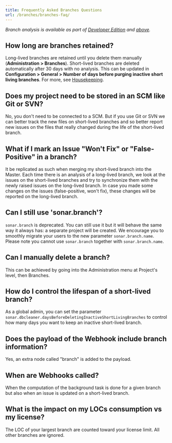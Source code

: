 ```yaml
---
title: Frequently Asked Branches Questions
url: /branches/branches-faq/
---
```


<!-- sonarqube -->

_Branch analysis is available as part of [Developer Edition](https://redirect.sonarsource.com/editions/developer.html) and [above](https://www.sonarsource.com/plans-and-pricing/)._

<!-- /sonarqube -->


## How long are branches retained?  
Long-lived branches are retained until you delete them manually (**Administration > Branches**).
Short-lived branches are deleted automatically after 30 days with no analysis.
This can be updated in **Configuration > General > Number of days before purging inactive short living branches**. For more, see [Housekeeping](/instance-administration/housekeeping/).

## Does my project need to be stored in an SCM like Git or SVN?  
No, you don't need to be connected to a SCM. But if you use Git or SVN we can better track the new files on short-lived branches and so better report new issues on the files that really changed during the life of the short-lived branch.

## What if I mark an Issue "Won't Fix" or "False-Positive" in a branch?
It be replicated as such when merging my short-lived branch into the Master. Each time there is an analysis of a long-lived branch, we look at the issues on the short-lived branches and try to synchronize them with the newly raised issues on the long-lived branch. In case you made some changes on the issues (false-positive, won't fix), these changes will be reported on the long-lived branch.

## Can I still use 'sonar.branch'?  
`sonar.branch` is deprecated. You can still use it but it will behave the same way it always has: a separate project will be created. We encourage you to smoothly migrate your users to the new parameter `sonar.branch.name`.
Please note you cannot use `sonar.branch` together with `sonar.branch.name`.

## Can I manually delete a branch?  
This can be achieved by going into the Administration menu at Project's level, then Branches.

## How do I control the lifespan of a short-lived branch?  
As a global admin, you can set the parameter `sonar.dbcleaner.daysBeforeDeletingInactiveShortLivingBranches` to control how many days you want to keep an inactive short-lived branch.

## Does the payload of the Webhook include branch information?  
Yes, an extra node called "branch" is added to the payload.

## When are Webhooks called?  
When the computation of the background task is done for a given branch but also when an issue is updated on a short-lived branch.

## What is the impact on my LOCs consumption vs my license?  
The LOC of your largest branch are counted toward your license limit. All other branches are ignored.  
